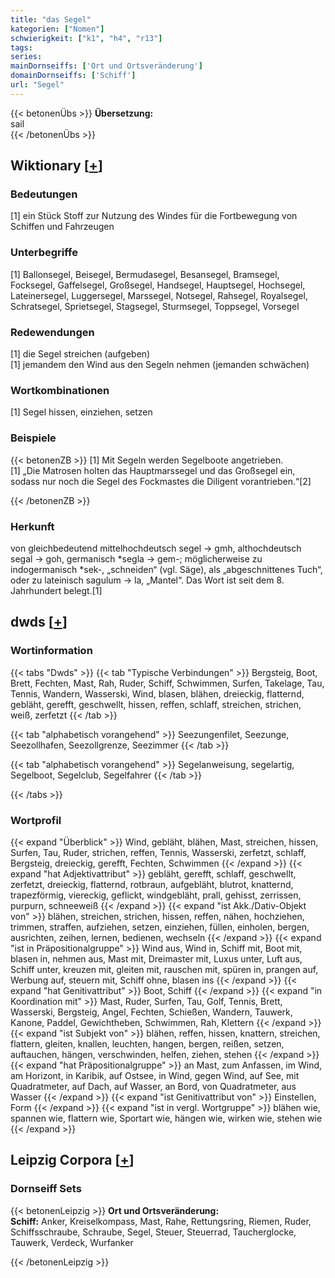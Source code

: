 ```yaml
---
title: "das Segel"
kategorien: ["Nomen"]
schwierigkeit: ["k1", "h4", "r13"]
tags:
series:
mainDornseiffs: ['Ort und Ortsveränderung']
domainDornseiffs: ['Schiff']
url: "Segel"
---
```


{{< betonenÜbs >}}
**Übersetzung:**  
sail  
{{< /betonenÜbs >}}

## Wiktionary [[+](https://de.wiktionary.org/wiki/Segel)]

### Bedeutungen
[1] ein Stück Stoff zur Nutzung des Windes für die Fortbewegung von Schiffen und Fahrzeugen  

### Unterbegriffe
[1] Ballonsegel, Beisegel, Bermudasegel, Besansegel, Bramsegel, Focksegel, Gaffelsegel, Großsegel, Handsegel, Hauptsegel, Hochsegel, Lateinersegel, Luggersegel, Marssegel, Notsegel, Rahsegel, Royalsegel, Schratsegel, Sprietsegel, Stagsegel, Sturmsegel, Toppsegel, Vorsegel  

### Redewendungen
[1] die Segel streichen (aufgeben)  
[1] jemandem den Wind aus den Segeln nehmen (jemanden schwächen)  

### Wortkombinationen
[1] Segel hissen, einziehen, setzen  

### Beispiele
{{< betonenZB >}}
[1] Mit Segeln werden Segelboote angetrieben.  
[1] „Die Matrosen holten das Hauptmarssegel und das Großsegel ein, sodass nur noch die Segel des Fockmastes die Diligent vorantrieben.“[2]  

{{< /betonenZB >}}
### Herkunft
von gleichbedeutend mittelhochdeutsch segel → gmh, althochdeutsch segal → goh, germanisch *segla → gem-; möglicherweise zu indogermanisch *sek-, „schneiden“ (vgl. Säge), als „abgeschnittenes Tuch“, oder zu lateinisch sagulum → la, „Mantel“. Das Wort ist seit dem 8. Jahrhundert belegt.[1]  



## dwds [[+](https://www.dwds.de/wb/Segel)]

### Wortinformation
{{< tabs "Dwds" >}}
{{< tab "Typische Verbindungen" >}}
Bergsteig, Boot, Brett, Fechten, Mast, Rah, Ruder, Schiff, Schwimmen, Surfen, Takelage, Tau, Tennis, Wandern, Wasserski, Wind, blasen, blähen, dreieckig, flatternd, gebläht, gerefft, geschwellt, hissen, reffen, schlaff, streichen, strichen, weiß, zerfetzt
{{< /tab >}}

{{< tab "alphabetisch vorangehend" >}}
Seezungenfilet, Seezunge, Seezollhafen, Seezollgrenze, Seezimmer
{{< /tab >}}

{{< tab "alphabetisch vorangehend" >}}
Segelanweisung, segelartig, Segelboot, Segelclub, Segelfahrer
{{< /tab >}}

{{< /tabs >}}

### Wortprofil
{{< expand "Überblick" >}} Wind, gebläht, blähen, Mast, streichen, hissen, Surfen, Tau, Ruder, strichen, reffen, Tennis, Wasserski, zerfetzt, schlaff, Bergsteig, dreieckig, gerefft, Fechten, Schwimmen {{< /expand >}}
{{< expand "hat Adjektivattribut" >}} gebläht, gerefft, schlaff, geschwellt, zerfetzt, dreieckig, flatternd, rotbraun, aufgebläht, blutrot, knatternd, trapezförmig, viereckig, geflickt, windgebläht, prall, gehisst, zerrissen, purpurn, schneeweiß {{< /expand >}}
{{< expand "ist Akk./Dativ-Objekt von" >}} blähen, streichen, strichen, hissen, reffen, nähen, hochziehen, trimmen, straffen, aufziehen, setzen, einziehen, füllen, einholen, bergen, ausrichten, zeihen, lernen, bedienen, wechseln {{< /expand >}}
{{< expand "ist in Präpositionalgruppe" >}} Wind aus, Wind in, Schiff mit, Boot mit, blasen in, nehmen aus, Mast mit, Dreimaster mit, Luxus unter, Luft aus, Schiff unter, kreuzen mit, gleiten mit, rauschen mit, spüren in, prangen auf, Werbung auf, steuern mit, Schiff ohne, blasen ins {{< /expand >}}
{{< expand "hat Genitivattribut" >}} Boot, Schiff {{< /expand >}}
{{< expand "in Koordination mit" >}} Mast, Ruder, Surfen, Tau, Golf, Tennis, Brett, Wasserski, Bergsteig, Angel, Fechten, Schießen, Wandern, Tauwerk, Kanone, Paddel, Gewichtheben, Schwimmen, Rah, Klettern {{< /expand >}}
{{< expand "ist Subjekt von" >}} blähen, reffen, hissen, knattern, streichen, flattern, gleiten, knallen, leuchten, hangen, bergen, reißen, setzen, auftauchen, hängen, verschwinden, helfen, ziehen, stehen {{< /expand >}}
{{< expand "hat Präpositionalgruppe" >}} an Mast, zum Anfassen, im Wind, am Horizont, in Karibik, auf Ostsee, in Wind, gegen Wind, auf See, mit Quadratmeter, auf Dach, auf Wasser, an Bord, von Quadratmeter, aus Wasser {{< /expand >}}
{{< expand "ist Genitivattribut von" >}} Einstellen, Form {{< /expand >}}
{{< expand "ist in vergl. Wortgruppe" >}} blähen wie, spannen wie, flattern wie, Sportart wie, hängen wie, wirken wie, stehen wie {{< /expand >}}

## Leipzig Corpora [[+](https://corpora.uni-leipzig.de/en/res?word=Segel&corpusId=deu_newscrawl-public_2018)]

### Dornseiff Sets
{{< betonenLeipzig >}}
**Ort und Ortsveränderung:**  
**Schiff:** Anker, Kreiselkompass, Mast, Rahe, Rettungsring, Riemen, Ruder, Schiffsschraube, Schraube, Segel, Steuer, Steuerrad, Taucherglocke, Tauwerk, Verdeck, Wurfanker  

{{< /betonenLeipzig >}}
